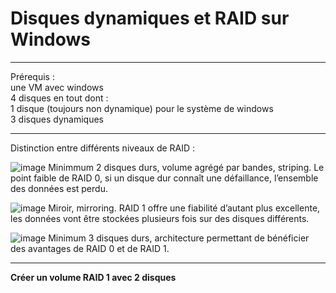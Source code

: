 # Disques dynamiques et RAID sur Windows
___

Prérequis :  
une VM avec windows     
4 disques en tout dont :   
1 disque (toujours non dynamique) pour le système de windows   
3 disques dynamiques    

______

Distinction entre différents niveaux de RAID :   

![image](https://github.com/techerbeatrice/disques_dynamiques_et_raid_sur_Windows/assets/138071140/317ccbd7-ce11-4afe-b5d6-7bc492a35c25)
Minimmum 2 disques durs, volume agrégé par bandes, striping. Le point faible de RAID 0, si un disque dur connaît une défaillance, l’ensemble des données est perdu.   

![image](https://github.com/techerbeatrice/disques_dynamiques_et_raid_sur_Windows/assets/138071140/15379ac9-2d68-4a54-b9e4-b01b9721d6e8)
Miroir, mirroring. RAID 1 offre une fiabilité d’autant plus excellente, les données vont être stockées plusieurs fois sur des disques différents.    

![image](https://github.com/techerbeatrice/disques_dynamiques_et_raid_sur_Windows/assets/138071140/28d4fead-0f3f-453b-9df1-5a7c8f845d52)
Minimum 3 disques durs, architecture permettant de bénéficier des avantages de RAID 0 et de RAID 1.

____

**Créer un volume RAID 1 avec 2 disques**     

